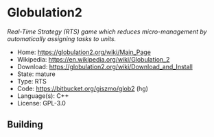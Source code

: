 # Globulation2

_Real-Time Strategy (RTS) game which reduces micro-management by automatically assigning tasks to units._

- Home: https://globulation2.org/wiki/Main_Page
- Wikipedia: https://en.wikipedia.org/wiki/Globulation_2
- Download: https://globulation2.org/wiki/Download_and_Install
- State: mature
- Type: RTS
- Code: https://bitbucket.org/giszmo/glob2 (hg)
- Language(s): C++
- License: GPL-3.0

## Building



